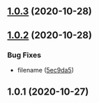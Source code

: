 ## [1.0.3](https://github.com/imcuttle/require-fallback-middle/compare/v1.0.2...v1.0.3) (2020-10-28)

## [1.0.2](https://github.com/imcuttle/require-fallback-middle/compare/v1.0.1...v1.0.2) (2020-10-28)

### Bug Fixes

- filename ([5ec9da5](https://github.com/imcuttle/require-fallback-middle/commit/5ec9da5ff4cb35d70765e787479b0d10779834e1))

## 1.0.1 (2020-10-27)
